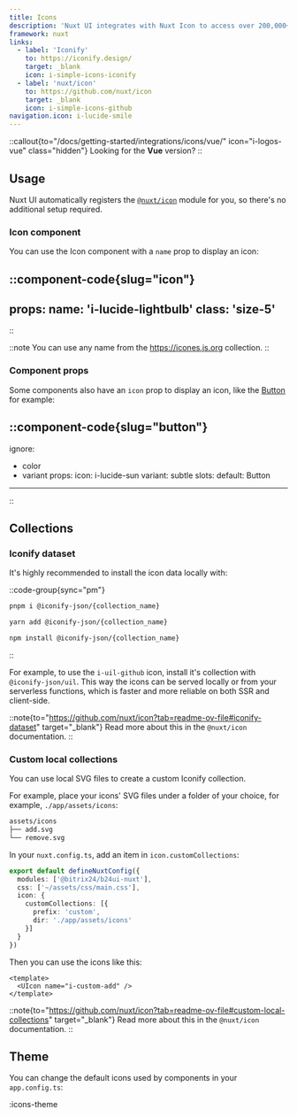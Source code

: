 ```yaml
---
title: Icons
description: 'Nuxt UI integrates with Nuxt Icon to access over 200,000+ icons from Iconify.'
framework: nuxt
links:
  - label: 'Iconify'
    to: https://iconify.design/
    target: _blank
    icon: i-simple-icons-iconify
  - label: 'nuxt/icon'
    to: https://github.com/nuxt/icon
    target: _blank
    icon: i-simple-icons-github
navigation.icon: i-lucide-smile
---
```


::callout{to="/docs/getting-started/integrations/icons/vue/" icon="i-logos-vue" class="hidden"}
Looking for the **Vue** version?
::

## Usage

Nuxt UI automatically registers the [`@nuxt/icon`](https://github.com/nuxt/icon) module for you, so there's no additional setup required.

### Icon component

You can use the Icon component with a `name` prop to display an icon:

::component-code{slug="icon"}
---
props:
  name: 'i-lucide-lightbulb'
  class: 'size-5'
---
::

::note
You can use any name from the <https://icones.js.org> collection.
::

### Component props

Some components also have an `icon` prop to display an icon, like the [Button](/docs/components/button/) for example:

::component-code{slug="button"}
---
ignore:
  - color
  - variant
props:
  icon: i-lucide-sun
  variant: subtle
slots:
  default: Button
---
::

## Collections

### Iconify dataset

It's highly recommended to install the icon data locally with:

::code-group{sync="pm"}

```bash [pnpm]
pnpm i @iconify-json/{collection_name}
```

```bash [yarn]
yarn add @iconify-json/{collection_name}
```

```bash [npm]
npm install @iconify-json/{collection_name}
```

::

For example, to use the `i-uil-github` icon, install it's collection with `@iconify-json/uil`. This way the icons can be served locally or from your serverless functions, which is faster and more reliable on both SSR and client-side.

::note{to="https://github.com/nuxt/icon?tab=readme-ov-file#iconify-dataset" target="_blank"}
Read more about this in the `@nuxt/icon` documentation.
::

### Custom local collections

You can use local SVG files to create a custom Iconify collection.

For example, place your icons' SVG files under a folder of your choice, for example, `./app/assets/icons`:

```bash
assets/icons
├── add.svg
└── remove.svg
```

In your `nuxt.config.ts`, add an item in `icon.customCollections`:

```ts
export default defineNuxtConfig({
  modules: ['@bitrix24/b24ui-nuxt'],
  css: ['~/assets/css/main.css'],
  icon: {
    customCollections: [{
      prefix: 'custom',
      dir: './app/assets/icons'
    }]
  }
})
```

Then you can use the icons like this:

```vue
<template>
  <UIcon name="i-custom-add" />
</template>
```

::note{to="https://github.com/nuxt/icon?tab=readme-ov-file#custom-local-collections" target="_blank"}
Read more about this in the `@nuxt/icon` documentation.
::

## Theme

You can change the default icons used by components in your `app.config.ts`:

:icons-theme
